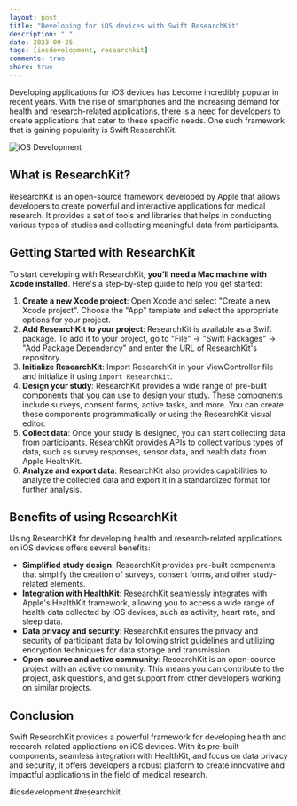 ```yaml
---
layout: post
title: "Developing for iOS devices with Swift ResearchKit"
description: " "
date: 2023-09-25
tags: [iosdevelopment, researchkit]
comments: true
share: true
---
```


Developing applications for iOS devices has become incredibly popular in recent years. With the rise of smartphones and the increasing demand for health and research-related applications, there is a need for developers to create applications that cater to these specific needs. One such framework that is gaining popularity is Swift ResearchKit.

![iOS Development](https://example.com/images/ios-development.png) 

## What is ResearchKit?
ResearchKit is an open-source framework developed by Apple that allows developers to create powerful and interactive applications for medical research. It provides a set of tools and libraries that helps in conducting various types of studies and collecting meaningful data from participants.

## Getting Started with ResearchKit
To start developing with ResearchKit, **you'll need a Mac machine with Xcode installed**. Here's a step-by-step guide to help you get started:

1. **Create a new Xcode project**: Open Xcode and select "Create a new Xcode project". Choose the "App" template and select the appropriate options for your project.
2. **Add ResearchKit to your project**: ResearchKit is available as a Swift package. To add it to your project, go to "File" -> "Swift Packages" -> "Add Package Dependency" and enter the URL of ResearchKit's repository.
3. **Initialize ResearchKit**: Import ResearchKit in your ViewController file and initialize it using `import ResearchKit`.
4. **Design your study**: ResearchKit provides a wide range of pre-built components that you can use to design your study. These components include surveys, consent forms, active tasks, and more. You can create these components programmatically or using the ResearchKit visual editor.
5. **Collect data**: Once your study is designed, you can start collecting data from participants. ResearchKit provides APIs to collect various types of data, such as survey responses, sensor data, and health data from Apple HealthKit.
6. **Analyze and export data**: ResearchKit also provides capabilities to analyze the collected data and export it in a standardized format for further analysis.

## Benefits of using ResearchKit
Using ResearchKit for developing health and research-related applications on iOS devices offers several benefits:

- **Simplified study design**: ResearchKit provides pre-built components that simplify the creation of surveys, consent forms, and other study-related elements.
- **Integration with HealthKit**: ResearchKit seamlessly integrates with Apple's HealthKit framework, allowing you to access a wide range of health data collected by iOS devices, such as activity, heart rate, and sleep data.
- **Data privacy and security**: ResearchKit ensures the privacy and security of participant data by following strict guidelines and utilizing encryption techniques for data storage and transmission.
- **Open-source and active community**: ResearchKit is an open-source project with an active community. This means you can contribute to the project, ask questions, and get support from other developers working on similar projects.

## Conclusion
Swift ResearchKit provides a powerful framework for developing health and research-related applications on iOS devices. With its pre-built components, seamless integration with HealthKit, and focus on data privacy and security, it offers developers a robust platform to create innovative and impactful applications in the field of medical research.

#iosdevelopment #researchkit